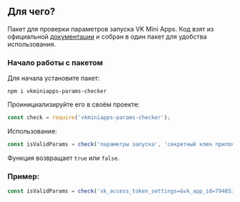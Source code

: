 ## Для чего?
Пакет для проверки параметров запуска VK Mini Apps. Код взят из официальной [документации](https://vk.com/dev/vk_apps_launch_params?f=%D0%9F%D1%80%D0%B8%D0%BC%D0%B5%D1%80%2B%D0%BF%D1%80%D0%BE%D0%B2%D0%B5%D1%80%D0%BA%D0%B8%2B%D0%BF%D0%BE%D0%B4%D0%BF%D0%B8%D1%81%D0%B8%2B%D0%BD%D0%B0%2BNode.js) и собран в один пакет для удобства использования.

### Начало работы с пакетом
Для начала установите пакет:
```
npm i vkminiapps-params-checker
```
Проинициализируйте его в своём проекте:
```javascript
const check = require('vkminiapps-params-checker');
```
Использование:
```javascript
const isValidParams = check('параметры запуска', 'секретный ключ приложения');
```
Функция возвращает `true` или `false`.
### Пример:
```javascript
const isValidParams = check('vk_access_token_settings=&vk_app_id=7948530&vk_are_notifications_enabled=0&vk_is_app_user=1&vk_is_favorite=0&vk_language=ru&vk_platform=desktop_web&vk_ref=other&vk_ts=1634454189&vk_user_id=172118960&sign=5lVUWU19M_xQpENllCGe2Mi-SGWC8K5i7FdkfHOwggA', 'cBpgoP3d9WggrQ81qtNhw');
```
